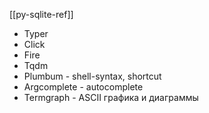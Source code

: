 [[py-sqlite-ref]]
- Typer
- Click
- Fire  
- Tqdm
- Plumbum - shell-syntax, shortcut
- Argcomplete - autocomplete
- Termgraph - ASCII графика и диаграммы